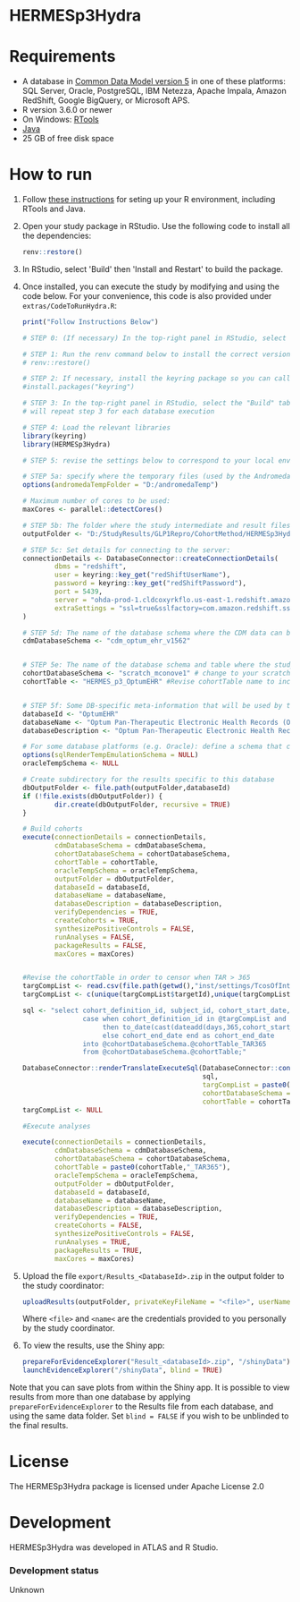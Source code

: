 HERMESp3Hydra
==============================


Requirements
============

- A database in [Common Data Model version 5](https://github.com/OHDSI/CommonDataModel) in one of these platforms: SQL Server, Oracle, PostgreSQL, IBM Netezza, Apache Impala, Amazon RedShift, Google BigQuery, or Microsoft APS.
- R version 3.6.0 or newer
- On Windows: [RTools](http://cran.r-project.org/bin/windows/Rtools/)
- [Java](http://java.com)
- 25 GB of free disk space

How to run
==========
1. Follow [these instructions](https://ohdsi.github.io/Hades/rSetup.html) for seting up your R environment, including RTools and Java. 

2. Open your study package in RStudio. Use the following code to install all the dependencies:

	```r
	renv::restore()
	```

3. In RStudio, select 'Build' then 'Install and Restart' to build the package.

3. Once installed, you can execute the study by modifying and using the code below. For your convenience, this code is also provided under `extras/CodeToRunHydra.R`:

	```r
	print("Follow Instructions Below")
	
    # STEP 0: (If necessary) In the top-right panel in RStudio, select the "Environment" tab and then click the broom icon to clear the environment
    
    # STEP 1: Run the renv command below to install the correct versions of all necessary package dependencies
    # renv::restore()
    
    # STEP 2: If necessary, install the keyring package so you can call your username and password when creating the connectionDetails object
    #install.packages("keyring")
    
    # STEP 3: In the top-right panel in RStudio, select the "Build" tab and then click "Install and Restart". Confirm the build executes without error.
    # will repeat step 3 for each database execution
    
    # STEP 4: Load the relevant libraries 
    library(keyring)
    library(HERMESp3Hydra)
    
    # STEP 5: revise the settings below to correspond to your local environment (notes provided below)
    
    # STEP 5a: specify where the temporary files (used by the Andromeda package) will be created:
    options(andromedaTempFolder = "D:/andromedaTemp")
    
    # Maximum number of cores to be used:
    maxCores <- parallel::detectCores()
    
    # STEP 5b: The folder where the study intermediate and result files will be written:
    outputFolder <- "D:/StudyResults/GLP1Repro/CohortMethod/HERMESp3Hydra"
    
    # STEP 5c: Set details for connecting to the server:
    connectionDetails <- DatabaseConnector::createConnectionDetails(
            dbms = "redshift",
            user = keyring::key_get("redShiftUserName"),
            password = keyring::key_get("redShiftPassword"),
            port = 5439,
            server = "ohda-prod-1.cldcoxyrkflo.us-east-1.redshift.amazonaws.com/optum_ehr", # change DB extension to refer to the DB you want to analyze
            extraSettings = "ssl=true&sslfactory=com.amazon.redshift.ssl.NonValidatingFactory"
    )
    
    # STEP 5d: The name of the database schema where the CDM data can be found:
    cdmDatabaseSchema <- "cdm_optum_ehr_v1562"
    
    
    # STEP 5e: The name of the database schema and table where the study-specific cohorts will be instantiated:
    cohortDatabaseSchema <- "scratch_mconove1" # change to your scratch space
    cohortTable <- "HERMES_p3_OptumEHR" #Revise cohortTable name to include a specific reference to the DB being run
    
    
    # STEP 5f: Some DB-specific meta-information that will be used by the export function:
    databaseId <- "OptumEHR"
    databaseName <- "Optum Pan-Therapeutic Electronic Health Records (OptumEHR) v1562"
    databaseDescription <- "Optum Pan-Therapeutic Electronic Health Records (OptumEHR) v1562"
    
    # For some database platforms (e.g. Oracle): define a schema that can be used to emulate temp tables:
    options(sqlRenderTempEmulationSchema = NULL)
    oracleTempSchema <- NULL
    
    # Create subdirectory for the results specific to this database
    dbOutputFolder <- file.path(outputFolder,databaseId)
    if (!file.exists(dbOutputFolder)) {
            dir.create(dbOutputFolder, recursive = TRUE)
    }
    
    # Build cohorts
    execute(connectionDetails = connectionDetails,
            cdmDatabaseSchema = cdmDatabaseSchema,
            cohortDatabaseSchema = cohortDatabaseSchema,
            cohortTable = cohortTable,
            oracleTempSchema = oracleTempSchema,
            outputFolder = dbOutputFolder,
            databaseId = databaseId,
            databaseName = databaseName,
            databaseDescription = databaseDescription,
            verifyDependencies = TRUE,
            createCohorts = TRUE,
            synthesizePositiveControls = FALSE,
            runAnalyses = FALSE,
            packageResults = FALSE,
            maxCores = maxCores)
    
    
    #Revise the cohortTable in order to censor when TAR > 365
    targCompList <- read.csv(file.path(getwd(),"inst/settings/TcosOfInterest.csv"))
    targCompList <- c(unique(targCompList$targetId),unique(targCompList$comparatorId))
    
    sql <- "select cohort_definition_id, subject_id, cohort_start_date,
                   case when cohort_definition_id in @targCompList and datediff(days,cohort_start_date,cohort_end_date) > 365
                        then to_date(cast(dateadd(days,365,cohort_start_date) as TEXT),'YYYY-MM-DD')
                        else cohort_end_date end as cohort_end_date
                   into @cohortDatabaseSchema.@cohortTable_TAR365
                   from @cohortDatabaseSchema.@cohortTable;"
    
    DatabaseConnector::renderTranslateExecuteSql(DatabaseConnector::connect(connectionDetails),
                                                 sql,
                                                 targCompList = paste0("(",paste0(targCompList,collapse=","),")"),
                                                 cohortDatabaseSchema = cohortDatabaseSchema,
                                                 cohortTable = cohortTable)
    targCompList <- NULL
    
    #Execute analyses
    
    execute(connectionDetails = connectionDetails,
            cdmDatabaseSchema = cdmDatabaseSchema,
            cohortDatabaseSchema = cohortDatabaseSchema,
            cohortTable = paste0(cohortTable,"_TAR365"),
            oracleTempSchema = oracleTempSchema,
            outputFolder = dbOutputFolder,
            databaseId = databaseId,
            databaseName = databaseName,
            databaseDescription = databaseDescription,
            verifyDependencies = TRUE,
            createCohorts = FALSE,
            synthesizePositiveControls = FALSE,
            runAnalyses = TRUE,
            packageResults = TRUE,
            maxCores = maxCores)
	```

4. Upload the file ```export/Results_<DatabaseId>.zip``` in the output folder to the study coordinator:

	```r
	uploadResults(outputFolder, privateKeyFileName = "<file>", userName = "<name>")
	```
	
	Where ```<file>``` and ```<name<``` are the credentials provided to you personally by the study coordinator.
		
5. To view the results, use the Shiny app:

	```r
	prepareForEvidenceExplorer("Result_<databaseId>.zip", "/shinyData")
	launchEvidenceExplorer("/shinyData", blind = TRUE)
	```
  
  Note that you can save plots from within the Shiny app. It is possible to view results from more than one database by applying `prepareForEvidenceExplorer` to the Results file from each database, and using the same data folder. Set `blind = FALSE` if you wish to be unblinded to the final results.

License
=======
The HERMESp3Hydra package is licensed under Apache License 2.0

Development
===========
HERMESp3Hydra was developed in ATLAS and R Studio.

### Development status

Unknown
